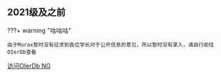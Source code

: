 ## 2021级及之前

???+ warning "咕咕咕"

    由于Morax暂时没有征求到各位学长对于公开信息的意见，所以暂时没有录入，请自行前往OIerDb查看

[访问OIerDb NG](https://oier.baoshuo.dev/school/382)